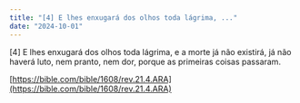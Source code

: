 ```yaml
---
title: "[4] E lhes enxugará dos olhos toda lágrima, ..."
date: "2024-10-01"
---
```


  
\[4\] E lhes enxugará dos olhos toda lágrima, e a morte já não existirá, já não haverá luto, nem pranto, nem dor, porque as primeiras coisas passaram.

[https://bible.com/bible/1608/rev.21.4.ARA](https://bible.com/bible/1608/rev.21.4.ARA)
